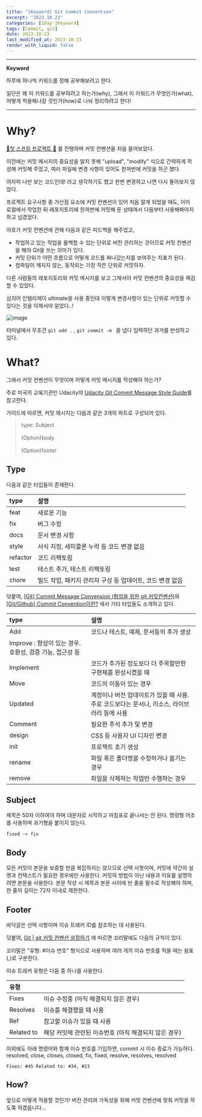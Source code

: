 ```yaml
---
title: "[Keyword] Git Commit Convention"
excerpt: "2023.10.23"
categories: [1Day-1Keyword]
tags: [Commit, git]
date: 2023-10-23
last_modified_at: 2023-10-23
render_with_liquid: false
---
```


---- 
**Keyword**

하루에 하나씩 키워드를 정해 공부해보려고 한다.

일단은 왜 이 키워드를 공부하려고 하는가(why), 그래서 이 키워드가 무엇인가(what), 어떻게 적용해나갈 것인가(how)로 나눠 정리하려고 한다!

----- 

# Why?

[🚀첫 스프링 프로젝트 🚀](https://github.com/yeondori/wanted-pre-onboarding-backend) 를 진행하며 커밋 컨벤션을 처음 들어보았다. 

이전에는 커밋 메시지의 중요성을 알지 못해 "upload", "modify" 식으로 간략하게 작성해 커밋해 주었고, 여러 파일에 변경 사항이 있어도 한꺼번에 커밋을 하곤 했다.

어차피 나만 보는 코드인데! 라고 생각하기도 했고 한번 변경하고 나면 다시 돌아보지 않았다. 

프로젝트 요구사항 중 가산점 요소에 커밋 컨벤션이 있어 처음 알게 되었을 때도, 이미 로컬에서 작업한 뒤 레포지토리에 한꺼번에 커밋해 둔 상태여서 다음부터 사용해봐야지 하고 넘겼었다.

야호가 커밋 컨벤션에 관해 다음과 같은 피드백을 해주었고,

- 작업하고 있는 작업을 롤백할 수 있는 단위로 버전 관리하는 것이므로 커밋 컨벤션을 해야 Git을 쓰는 의미가 있다.
- 커밋 단위가 어떤 흐름으로 어떻게 코드를 짜나갔는지를 보여주는 지표가 된다.
- 컴파일이 깨지지 않는, 동작되는 가장 작은 단위로 커밋하자.


다른 사람들의 레포지토리와 커밋 메시지를 보고 그제서야 커밋 컨벤션의 중요성을 체감할 수 있었다.

심지어 인텔리제이 ultimate을 사용 중인데 이렇게 변경사항이 있는 단위로 커밋할 수 있다는 것을 이제서야 알았다..!

![image](https://github.com/yeondori/yeondori.github.io/assets/93027942/05fc3375-487c-40da-bf3c-05ff77e0ee73)

터미널에서 무조건 `git add .` , `git commit -m ` 을 냅다 입력하던 과거를 반성하고 있다. 


# What?

그래서 커밋 컨벤션이 무엇이며 어떻게 커밋 메시지를 작성해야 하는가? 

주로 미국의 교육기관인 Udacity의 [Udacity Git Commit Message Style Guide](https://udacity.github.io/git-styleguide/)를 참고한다.

가이드에 따르면, 커밋 메시지는 다음과 같은 3개의 파트로 구성되어 있다.


> type: Subject<br><br>(Option)body<br><br>(Option)footer


## Type

다음과 같은 타입들이 존재한다.

| type     | 설명                           |
|:---------|:-----------------------------|
| feat     | 새로운 기능                       |
| fix      | 버그 수정                        |
| docs     | 문서 변경 사항                     |
| style    | 서식 지정, 세미콜론 누락 등 코드 변경 없음    |
| refactor | 코드 리팩토링                      |
| test     | 테스트 추가, 테스트 리팩토링             |
| chore    | 빌드 작업, 패키지 관리자 구성 등 업데이트, 코드 변경 없음 |

덧붙여, [[Git] Commit Message Convension (협업을 위한 git 커밋컨벤션)](https://velog.io/@msung99/Git-Commit-Message-Convension)와 [[Git/Github] Commit Convention이란?](https://kdjun97.github.io/git-github/commit-convention/) 에서 기타 타입들도 소개하고 있다.

| type                                   | 설명                                                    |
|:---------------------------------------|:------------------------------------------------------|
| Add                                    | 코드나 테스트, 예제, 문서등의 추가 생성                               |
| Improve : 향상이 있는 경우. 호환성, 검증 기능, 접근성 등 |
| Implement                              | 코드가 추가된 정도보다 더 주목할만한 구현체를 완성시켰을 때                     |
| Move                                   | 코드의 이동이 있는 경우                                         |
| Updated                                | 계정이나 버전 업데이트가 있을 때 사용. 주로 코드보다는 문서나, 리소스, 라이브러리 등에 사용 |
| Comment                                | 필요한 주석 추가 및 변경                                        |
| design                                 | CSS 등 사용자 UI 디자인 변경                                   |
| init                                   | 프로젝트 초기 생성                                            |
| rename                                 | 파일 혹은 폴더명을 수정하거나 옮기는 경우                               |
| remove                                 | 파일을 삭제하는 작업만 수행하는 경우                                  |

## Subject

제목은 50자 이하여야 하며 대문자로 시작하고 마침표로 끝나서는 안 된다.
명령형 어조를 사용하며 과거형을 붙이지 않는다.
 
`fixed -> fix`

## Body

모든 커밋이 본문을 보증할 만큼 복잡하지는 않으므로 선택 사항이며, 커밋에 약간의 설명과 컨텍스트가 필요한 경우에만 사용한다. 
커밋의 방법이 아닌 내용과 이유를 설명하려면 본문을 사용한다.
본문 작성 시 제목과 본문 사이에 빈 줄을 필수로 작성해야 하며, 한 줄의 길이는 72자 이내로 제한한다.

## Footer

바닥글은 선택 사항이며 이슈 트래커 ID를 참조하는 데 사용된다.

덧붙여, [Git | git 커밋 컨벤션 설정하기](https://velog.io/@shin6403/Git-git-%EC%BB%A4%EB%B0%8B-%EC%BB%A8%EB%B2%A4%EC%85%98-%EC%84%A4%EC%A0%95%ED%95%98%EA%B8%B0) 에 따르면 꼬리말에도 다음의 규칙이 있다.

꼬리말은 "유형: #이슈 번호" 형식으로 사용하며 여러 개의 이슈 번호를 적을 때는 쉼표(,)로 구분한다.

이슈 트래커 유형은 다음 중 하나를 사용한다.

|유형|                                 |
|:-|:--------------------------------|
|Fixes| 이슈 수정중 (아직 해결되지 않은 경우)          |
|Resolves| 이슈를 해결했을 때 사용                   |
|Ref| 참고할 이슈가 있을 때 사용                 |
|Related to| 해당 커밋에 관련된 이슈번호 (아직 해결되지 않은 경우) |

이외에도 아래 명령어와 함께 이슈 번호를 기입하면, commit 시 이슈 종료가 가능하다.  resolved, close, closes, closed, fix, fixed, resolve, resolves, resolved 
  
`Fixes: #45 Related to: #34, #23`

## How?

앞으로 어떻게 적용할 것인가! 
버전 관리와 가독성을 위해 커밋 컨벤션에 맞춰 커밋을 하도록 하겠읍니다...